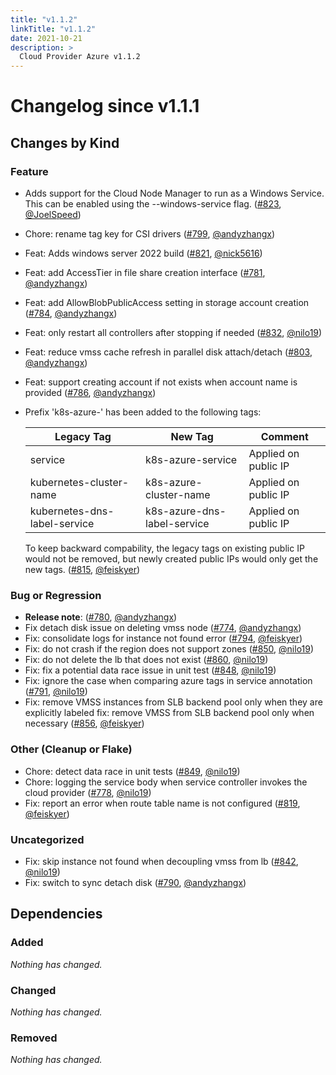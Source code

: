 ```yaml
---
title: "v1.1.2"
linkTitle: "v1.1.2"
date: 2021-10-21
description: >
  Cloud Provider Azure v1.1.2
---
```


# Changelog since v1.1.1

## Changes by Kind

### Feature

- Adds support for the Cloud Node Manager to run as a Windows Service. This can be enabled using the --windows-service flag. ([#823](https://github.com/kubernetes-sigs/cloud-provider-azure/pull/823), [@JoelSpeed](https://github.com/JoelSpeed))
- Chore: rename tag key for CSI drivers ([#799](https://github.com/kubernetes-sigs/cloud-provider-azure/pull/799), [@andyzhangx](https://github.com/andyzhangx))
- Feat: Adds windows server 2022 build ([#821](https://github.com/kubernetes-sigs/cloud-provider-azure/pull/821), [@nick5616](https://github.com/nick5616))
- Feat: add AccessTier in file share creation interface ([#781](https://github.com/kubernetes-sigs/cloud-provider-azure/pull/781), [@andyzhangx](https://github.com/andyzhangx))
- Feat: add AllowBlobPublicAccess setting in storage account creation ([#784](https://github.com/kubernetes-sigs/cloud-provider-azure/pull/784), [@andyzhangx](https://github.com/andyzhangx))
- Feat: only restart all controllers after stopping if needed ([#832](https://github.com/kubernetes-sigs/cloud-provider-azure/pull/832), [@nilo19](https://github.com/nilo19))
- Feat: reduce vmss cache refresh in parallel disk attach/detach ([#803](https://github.com/kubernetes-sigs/cloud-provider-azure/pull/803), [@andyzhangx](https://github.com/andyzhangx))
- Feat: support creating account if not exists when account name is provided ([#786](https://github.com/kubernetes-sigs/cloud-provider-azure/pull/786), [@andyzhangx](https://github.com/andyzhangx))
- Prefix 'k8s-azure-' has been added to the following tags:
  
  Legacy Tag | New Tag | Comment
  -- | -- | --
  service | k8s-azure-service | Applied on public IP
  kubernetes-cluster-name | k8s-azure-cluster-name | Applied on public IP
  kubernetes-dns-label-service | k8s-azure-dns-label-service | Applied on public IP
  
  To keep backward compability, the legacy tags on existing public IP would not be removed, but newly created public IPs would only get the new tags. ([#815](https://github.com/kubernetes-sigs/cloud-provider-azure/pull/815), [@feiskyer](https://github.com/feiskyer))

### Bug or Regression

- **Release note**: ([#780](https://github.com/kubernetes-sigs/cloud-provider-azure/pull/780), [@andyzhangx](https://github.com/andyzhangx))
- Fix detach disk issue on deleting vmss node ([#774](https://github.com/kubernetes-sigs/cloud-provider-azure/pull/774), [@andyzhangx](https://github.com/andyzhangx))
- Fix: consolidate logs for instance not found error ([#794](https://github.com/kubernetes-sigs/cloud-provider-azure/pull/794), [@feiskyer](https://github.com/feiskyer))
- Fix: do not crash if the region does not support zones ([#850](https://github.com/kubernetes-sigs/cloud-provider-azure/pull/850), [@nilo19](https://github.com/nilo19))
- Fix: do not delete the lb that does not exist ([#860](https://github.com/kubernetes-sigs/cloud-provider-azure/pull/860), [@nilo19](https://github.com/nilo19))
- Fix: fix a potential data race issue in unit test ([#848](https://github.com/kubernetes-sigs/cloud-provider-azure/pull/848), [@nilo19](https://github.com/nilo19))
- Fix: ignore the case when comparing azure tags in service annotation ([#791](https://github.com/kubernetes-sigs/cloud-provider-azure/pull/791), [@nilo19](https://github.com/nilo19))
- Fix: remove VMSS instances from SLB backend pool only when they are explicitly labeled
  fix: remove VMSS from SLB backend pool only when necessary ([#856](https://github.com/kubernetes-sigs/cloud-provider-azure/pull/856), [@feiskyer](https://github.com/feiskyer))

### Other (Cleanup or Flake)

- Chore: detect data race in unit tests ([#849](https://github.com/kubernetes-sigs/cloud-provider-azure/pull/849), [@nilo19](https://github.com/nilo19))
- Chore: logging the service body when service controller invokes the cloud provider ([#778](https://github.com/kubernetes-sigs/cloud-provider-azure/pull/778), [@nilo19](https://github.com/nilo19))
- Fix: report an error when route table name is not configured ([#819](https://github.com/kubernetes-sigs/cloud-provider-azure/pull/819), [@feiskyer](https://github.com/feiskyer))

### Uncategorized

- Fix: skip instance not found when decoupling vmss from lb ([#842](https://github.com/kubernetes-sigs/cloud-provider-azure/pull/842), [@nilo19](https://github.com/nilo19))
- Fix: switch to sync detach disk ([#790](https://github.com/kubernetes-sigs/cloud-provider-azure/pull/790), [@andyzhangx](https://github.com/andyzhangx))

## Dependencies

### Added
_Nothing has changed._

### Changed
_Nothing has changed._

### Removed
_Nothing has changed._
